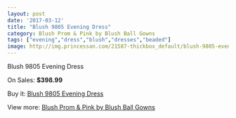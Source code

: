 ```yaml
---
layout: post
date: '2017-03-12'
title: "Blush 9805 Evening Dress"
category: Blush Prom & Pink by Blush Ball Gowns
tags: ["evening","dress","blush","dresses","beaded"]
image: http://img.princessan.com/21587-thickbox_default/blush-9805-evening-dress.jpg
---
```

Blush 9805 Evening Dress

On Sales: **$398.99**
<a href="https://www.princessan.com/en/9784-blush-9805-evening-dress.html"><amp-img layout="responsive" width="600" height="600" src="//img.princessan.com/21587-thickbox_default/blush-9805-evening-dress.jpg" alt="Blush 9805 Evening Dress 0" /></a>

Buy it: [Blush 9805 Evening Dress](https://www.princessan.com/en/9784-blush-9805-evening-dress.html "Blush 9805 Evening Dress")

View more: [Blush Prom & Pink by Blush Ball Gowns](https://www.princessan.com/en/78- "Blush Prom & Pink by Blush Ball Gowns")